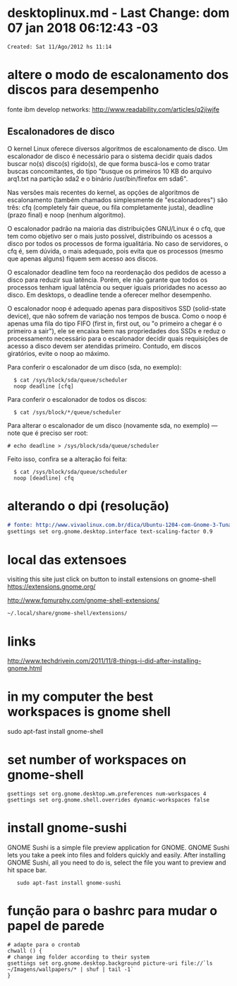 # desktoplinux.md - Last Change: dom 07 jan 2018 06:12:43 -03

```
Created: Sat 11/Ago/2012 hs 11:14
```
# altere o modo de escalonamento dos discos para desempenho

fonte ibm develop networks: http://www.readability.com/articles/q2jiwjfe

## Escalonadores de disco

O kernel Linux oferece diversos algoritmos de escalonamento de disco. Um
escalonador de disco é necessário para o sistema decidir quais dados buscar
no(s) disco(s) rígido(s), de que forma buscá-los e como tratar buscas
concomitantes, do tipo "busque os primeiros 10 KB do arquivo arq1.txt na
partição sda2 e o binário /usr/bin/firefox em sda6".

Nas versões mais recentes do kernel, as opções de algoritmos de escalonamento
(também chamados simplesmente de "escalonadores") são três: cfq (completely
fair queue, ou fila completamente justa), deadline (prazo final) e noop (nenhum
algoritmo).

O escalonador padrão na maioria das distribuições GNU/Linux é o cfq, que tem
como objetivo ser o mais justo possível, distribuindo os acessos a disco por
todos os processos de forma igualitária. No caso de servidores, o cfq é, sem
dúvida, o mais adequado, pois evita que os processos (mesmo que apenas alguns)
fiquem sem acesso aos discos.

O escalonador deadline tem foco na reordenação dos pedidos de acesso a disco
para reduzir sua latência. Porém, ele não garante que todos os processos tenham
igual latência ou sequer iguais prioridades no acesso ao disco. Em desktops,
o deadline tende a oferecer melhor desempenho.

O escalonador noop é adequado apenas para dispositivos SSD (solid-state
device), que não sofrem de variação nos tempos de busca. Como o noop é apenas
uma fila do tipo FIFO (first in, first out, ou "o primeiro a chegar
é o primeiro a sair"), ele se encaixa bem nas propriedades dos SSDs e reduz
o processamento necessário para o escalonador decidir quais requisições de
acesso a disco devem ser atendidas primeiro. Contudo, em discos giratórios,
evite o noop ao máximo.

Para conferir o escalonador de um disco (sda, no exemplo):

      $ cat /sys/block/sda/queue/scheduler
      noop deadline [cfq]

Para conferir o escalonador de todos os discos:

      $ cat /sys/block/*/queue/scheduler

Para alterar o escalonador de um disco (novamente sda, no exemplo) — note que
é preciso ser root:

    # echo deadline > /sys/block/sda/queue/scheduler

Feito isso, confira se a alteração foi feita:

      $ cat /sys/block/sda/queue/scheduler
      noop [deadline] cfq


# alterando o dpi (resolução)
``` markdown
# fonte: http://www.vivaolinux.com.br/dica/Ubuntu-1204-com-Gnome-3-Tunando-a-Aparencia-com-Temas-e-Ferramentas/
gsettings set org.gnome.desktop.interface text-scaling-factor 0.9
```

# local das extensoes
visiting this site just click on button to install extensions
on gnome-shell
https://extensions.gnome.org/

http://www.fpmurphy.com/gnome-shell-extensions/

    ~/.local/share/gnome-shell/extensions/

# links
http://www.techdrivein.com/2011/11/8-things-i-did-after-installing-gnome.html

# in my computer the best workspaces is gnome shell

   sudo apt-fast install gnome-shell

# set number of workspaces on gnome-shell

    gsettings set org.gnome.desktop.wm.preferences num-workspaces 4
    gsettings set org.gnome.shell.overrides dynamic-workspaces false

# install gnome-sushi

GNOME Sushi is a simple file preview application for GNOME. GNOME Sushi lets
you take a peek into files and folders quickly and easily. After installing
GNOME Sushi, all you need to do is, select the file you want to preview and hit
space bar.

       sudo apt-fast install gnome-sushi


# função para o bashrc para mudar o papel de parede
    # adapte para o crontab
    chwall () {
    # change img folder according to their system
    gsettings set org.gnome.desktop.background picture-uri file://`ls ~/Imagens/wallpapers/* | shuf | tail -1`
    }
